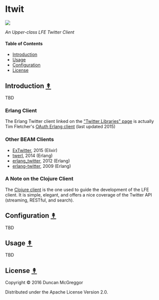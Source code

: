 # ltwit

[![][ltwit-logo]][ltwit-logo-large]

[ltwit-logo]: resources/images/upper-class-twit-x250.png
[ltwit-logo-large]: resources/images/upper-class-twit-x500.png

*An Upper-class LFE Twitter Client*


#### Table of Contents

* [Introduction](#introduction-)
* [Usage](#usage-)
* [Configuration](#configuration-)
* [License](#license-)


## Introduction [&#x219F;](#table-of-contents)

TBD

### Erlang Client

The Erlang Twitter client linked on the ["Twitter Libraries"
page](https://dev.twitter.com/overview/api/twitter-libraries) is actually Tim
Fletcher's [OAuth Erlang client](https://github.com/tim/erlang-oauth) (last
updated 2015)

### Other BEAM Clients

* [ExTwitter](https://github.com/parroty/extwitter), 2015 (Elixir)
* [twerl](https://github.com/lucaspiller/twerl), 2014 (Erlang)
* [erlang_twitter](https://github.com/ngerakines/erlang_twitter), 2012 (Erlang)
* [erlang-twitter](https://code.google.com/p/erlang-twitter/people/list), 2009 (Erlang)

### A Note on the Clojure Client

The [Clojure client](https://github.com/adamwynne/twitter-api)
is the one used to guide the development of the LFE client. It is simple,
elegant, and offers a nice coverage of the Twitter API (streaming, RESTful, and
search).


## Configuration [&#x219F;](#table-of-contents)

TBD


## Usage [&#x219F;](#table-of-contents)

TBD


## License [&#x219F;](#table-of-contents)

Copyright © 2016 Duncan McGreggor

Distributed under the Apache License Version 2.0.
